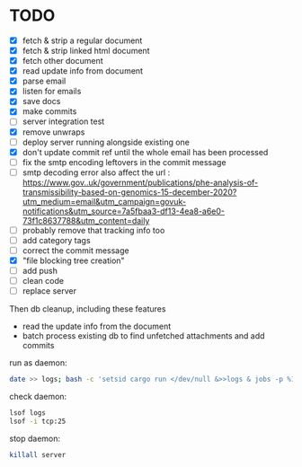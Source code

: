 # TODO

- [x] fetch & strip a regular document
- [x] fetch & strip linked html document
- [x] fetch other document
- [x] read update info from document
- [x] parse email
- [x] listen for emails
- [x] save docs
- [x] make commits
- [ ] server integration test
- [x] remove unwraps
- [ ] deploy server running alongside existing one
- [x] don't update commit ref until the whole email has been processed
- [ ] fix the smtp encoding leftovers in the commit message
- [ ] smtp decoding error also affect the url : https://www.gov..uk/government/publications/phe-analysis-of-transmissibility-based-on-genomics-15-december-2020?utm_medium=email&utm_campaign=govuk-notifications&utm_source=7a5fbaa3-df13-4ea8-a6e0-73f1c8637788&utm_content=daily
- [ ] probably remove that tracking info too
- [ ] add category tags
- [ ] correct the commit message
- [x] "file blocking tree creation"
- [ ] add push
- [ ] clean code
- [ ] replace server

Then db cleanup, including these features
- read the update info from the document
- batch process existing db to find unfetched attachments and add commits

run as daemon:

```sh
date >> logs; bash -c 'setsid cargo run </dev/null &>>logs & jobs -p %1'
```

check daemon:
```sh
lsof logs
lsof -i tcp:25
```

stop daemon:
```sh
killall server
```

